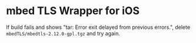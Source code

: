 # mbed TLS Wrapper for iOS

If build fails and shows "tar: Error exit delayed from previous errors.", delete `mbedTLS/mbedtls-2.12.0-gpl.tgz` and try again. 
